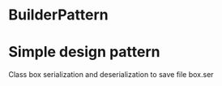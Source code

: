 # BuilderPattern
# Simple design pattern
Class box serialization and deserialization to save file box.ser
